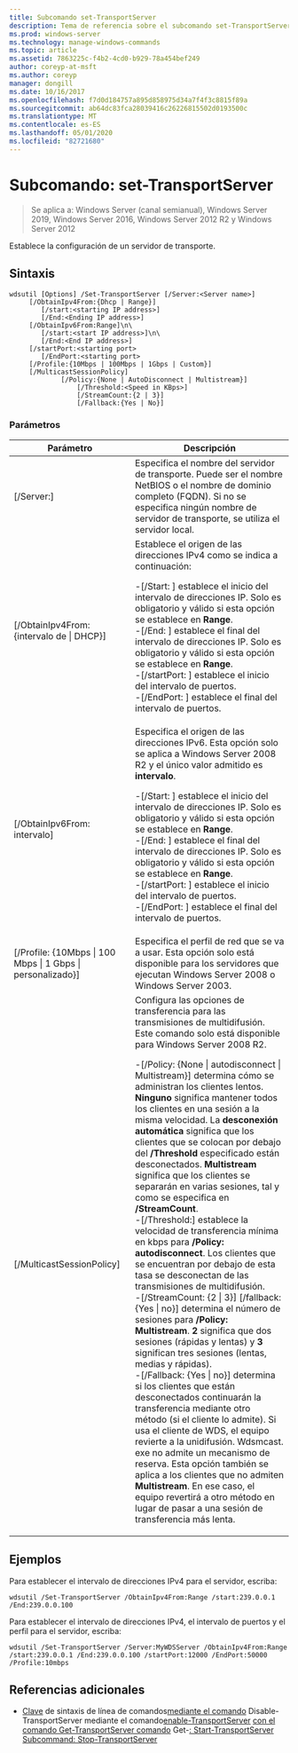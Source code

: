 ```yaml
---
title: Subcomando set-TransportServer
description: Tema de referencia sobre el subcomando set-TransportServer, que establece los valores de configuración para un servidor de transporte.
ms.prod: windows-server
ms.technology: manage-windows-commands
ms.topic: article
ms.assetid: 7863225c-f4b2-4cd0-b929-78a454bef249
author: coreyp-at-msft
ms.author: coreyp
manager: dongill
ms.date: 10/16/2017
ms.openlocfilehash: f7d0d184757a895d858975d34a7f4f3c8815f89a
ms.sourcegitcommit: ab64dc83fca28039416c26226815502d0193500c
ms.translationtype: MT
ms.contentlocale: es-ES
ms.lasthandoff: 05/01/2020
ms.locfileid: "82721680"
---
```

# <a name="subcommand-set-transportserver"></a>Subcomando: set-TransportServer

> Se aplica a: Windows Server (canal semianual), Windows Server 2019, Windows Server 2016, Windows Server 2012 R2 y Windows Server 2012

Establece la configuración de un servidor de transporte.

## <a name="syntax"></a>Sintaxis
```
wdsutil [Options] /Set-TransportServer [/Server:<Server name>]
     [/ObtainIpv4From:{Dhcp | Range}]
        [/start:<starting IP address>]
        [/End:<Ending IP address>]
     [/ObtainIpv6From:Range]\n\
        [/start:<start IP address>]\n\
        [/End:<End IP address>]      
     [/startPort:<starting port>
        [/EndPort:<starting port>
     [/Profile:{10Mbps | 100Mbps | 1Gbps | Custom}]    
     [/MulticastSessionPolicy]
             [/Policy:{None | AutoDisconnect | Multistream}]
                 [/Threshold:<Speed in KBps>]
                 [/StreamCount:{2 | 3}]
                 [/Fallback:{Yes | No}]
```
### <a name="parameters"></a>Parámetros
|Parámetro|Descripción|
|-------|--------|
|[/Server:<Server name>]|Especifica el nombre del servidor de transporte. Puede ser el nombre NetBIOS o el nombre de dominio completo (FQDN). Si no se especifica ningún nombre de servidor de transporte, se utiliza el servidor local.|
|[/ObtainIpv4From: {intervalo de &#124; DHCP}]|Establece el origen de las direcciones IPv4 como se indica a continuación:<p>-[/Start: <IP address>] establece el inicio del intervalo de direcciones IP. Solo es obligatorio y válido si esta opción se establece en **Range**.<br />-[/End: <IP address>] establece el final del intervalo de direcciones IP. Solo es obligatorio y válido si esta opción se establece en **Range**.<br />-[/startPort: <port>] establece el inicio del intervalo de puertos.<br />-[/EndPort: <port>] establece el final del intervalo de puertos.|
|[/ObtainIpv6From: intervalo]|Especifica el origen de las direcciones IPv6. Esta opción solo se aplica a Windows Server 2008 R2 y el único valor admitido es **intervalo**.<p>-[/Start: <IP address>] establece el inicio del intervalo de direcciones IP. Solo es obligatorio y válido si esta opción se establece en **Range**.<br />-[/End: <IP address>] establece el final del intervalo de direcciones IP. Solo es obligatorio y válido si esta opción se establece en **Range**.<br />-[/startPort: <port>] establece el inicio del intervalo de puertos.<br />-[/EndPort: <port>] establece el final del intervalo de puertos.|
|[/Profile: {10Mbps &#124; 100 Mbps &#124; 1 Gbps &#124; personalizado}]|Especifica el perfil de red que se va a usar. Esta opción solo está disponible para los servidores que ejecutan Windows Server 2008 o Windows Server 2003.|
|[/MulticastSessionPolicy]|Configura las opciones de transferencia para las transmisiones de multidifusión. Este comando solo está disponible para Windows Server 2008 R2.<p>-[/Policy: {None &#124; autodisconnect &#124; Multistream}] determina cómo se administran los clientes lentos. **Ninguno** significa mantener todos los clientes en una sesión a la misma velocidad. La **desconexión automática** significa que los clientes que se colocan por debajo del **/Threshold** especificado están desconectados. **Multistream** significa que los clientes se separarán en varias sesiones, tal y como se especifica en **/StreamCount**.<br />-[/Threshold:<Speed in KBps>] establece la velocidad de transferencia mínima en kbps para **/Policy: autodisconnect**. Los clientes que se encuentran por debajo de esta tasa se desconectan de las transmisiones de multidifusión.<br />-[/StreamCount: {2 &#124; 3}] [/fallback: {Yes &#124; no}] determina el número de sesiones para **/Policy: Multistream**. **2** significa que dos sesiones (rápidas y lentas) y **3** significan tres sesiones (lentas, medias y rápidas).<br />-[/Fallback: {Yes &#124; no}] determina si los clientes que están desconectados continuarán la transferencia mediante otro método (si el cliente lo admite). Si usa el cliente de WDS, el equipo revierte a la unidifusión. Wdsmcast. exe no admite un mecanismo de reserva. Esta opción también se aplica a los clientes que no admiten **Multistream**. En ese caso, el equipo revertirá a otro método en lugar de pasar a una sesión de transferencia más lenta.|
## <a name="examples"></a>Ejemplos
Para establecer el intervalo de direcciones IPv4 para el servidor, escriba:
```
wdsutil /Set-TransportServer /ObtainIpv4From:Range /start:239.0.0.1 /End:239.0.0.100
```
Para establecer el intervalo de direcciones IPv4, el intervalo de puertos y el perfil para el servidor, escriba:
```
wdsutil /Set-TransportServer /Server:MyWDSServer /ObtainIpv4From:Range /start:239.0.0.1 /End:239.0.0.100 /startPort:12000 /EndPort:50000 /Profile:10mbps
```
## <a name="additional-references"></a>Referencias adicionales
- [Clave](command-line-syntax-key.md)
de sintaxis de línea de comandos[mediante el comando](using-the-disable-transportserver-command.md)
Disable-TransportServer mediante el comando[enable-TransportServer](using-the-enable-transportserver-command.md)
[con el comando Get-TransportServer comando](using-the-get-transportserver-command.md)
Get-[: Start-TransportServer](subcommand-start-transportserver.md)
[Subcommand: Stop-TransportServer](subcommand-stop-transportserver.md)

